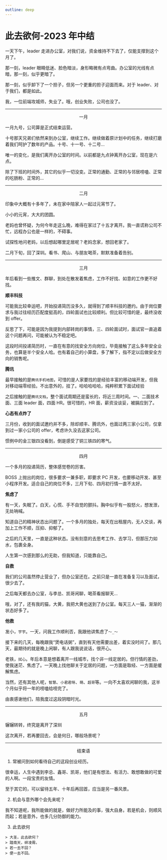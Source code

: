 ```yaml
---
outline: deep
---
```


# 此去欲何-2023 年中结

一天下午，leader 走进办公室，对我们说，资金维持不下去了，仅能支撑到这个月了。

那一刻，leader 眼睛低迷、脸色暗淡，身形略微有点弯曲。办公室的光线有点暗，那一刻，似乎更暗了。

那一刻，似乎卸下了一个担子，但另一个更重的担子迎面而来。对于 leader、对于我们，都是如此。

我，一位前端攻城师，失业了。哦，创业失败，公司也没了。

---

<center> 一月 </center>

一月九号，公司算是正式结束运营。

十号那天兄弟们依然来到办公室，继续工作。继续做着原计划中的任务，继续打磨着我们呵护了数年的产品。十号、十一号、十二号...

唯一的变化，是我们离开办公室的时间。以前都是九点钟离开办公室，现在是六点。

除了下班的时间外，其它的似乎一切没变。正常的通勤、正常的与邻居唠嗑、正常的吃肠粉、正常的...

---

<center>二月</center>

印象中大概有十多年了，未在家中陪家人一起过元宵节了。

小小的元宵，大大的团圆。

老妈也曾怀疑，为何今年走这么晚，难得在家过了十五才离开。我一直谎称公司不忙，远程办公也是一样的，不碍事。

试探性地问老妈，以后想起哪里定居呢？老妈念家，想回老家了。

二月下旬，回了深圳。看书、爬山、与朋友喝茶，默默准备着告别。

---

<center>三月</center>

年后看到一些推文、群聊，到处在散发着焦虑，工作不好找、如意的工作更不好找。

**顺丰科技**

可能我比较幸运吧，开始投递简历没多久，就得到了顺丰科技的邀约。由于岗位要求与我过往经历匹配度挺高的，四轮面试也比较顺利。但比较可惜的是，最终没收到 offer。

反思了下，可能是因为我提到内部转岗的事情，三、四轮面试时，面试官一直追着这个问题再问，可能被认为不稳定吧。

这段时间投递简历时，一直在有意的找安全方向岗位，毕竟接触了这么多年安全业务，也算是半个安全人哈。也有着自己的小算盘，多了解下，指不定以后做安全方向的销售呢。

**腾讯**

最早接触的是`腾讯手机地图`，可惜的是人家要找的是经验丰富的移动端开发，但我对移动端零经验。不出意外的，挂了。哈哈哈哈哈，纯粹积累下面试经验

之后接触的是`腾讯文档`，整个面试周期还是蛮长的，将近三周时间。一、二面技术面、三面 leader 面，四面 HR。很可惜的，HR 面，薪资没谈妥，被膈应到了。

**心态有点炸了**

三月份，收到的面试邀约并不多，除却顺丰、腾讯外，也面过两三家小公司，仅拿到过一家小公司的 offer，考虑许久没去这家公司。

惯例中的金三银四没看到，倒是感受了铜三铁四的寒气。

---

<center>四月</center>

一个多月的投递简历，整体感觉卷的厉害。

BOSS 上抛出的岗位，很多要求一兼多职，即要求 PC 开发，也要移动开发、甚至小程序开发。适合自己的岗位不多，三月下旬、四月初行情一直不太好。

**焦虑了**

有一天，失眠了。白天，心慌、手不自觉的颤抖。胸中似乎有一股怒火，想发泄，无处呐喊。

知道自己的精神状态出问题了。一个多月的独处，每天在出租屋内，无人交谈，再加上工作不顺，压抑、抑郁了。

之后的几天里，一直是这种状态。没有刻意的去思考工作、去学习，但那压力如水，包裹全身。

人生第一次感到那么的无助，但我知道，只能靠自己。

**自救**

我们的公司虽然停止营业了，但办公室还在。之前只是一直在准备复习以及面试，很少去了。

之后每天都去办公室，与李总、凯哥闲聊，喝茶看报聊天...

哦，对了，还有我的猫，大黄，我把大黄也送到了办公室。每天三人一猫，渐渐的状态好多了。

**他救**

发小，`宇宇`。一天，问我工作顺利否，我跟他讲焦虑了`～_～`

接下来的几天，每晚跟我“煲电话粥”，直到有天他需要出差，着实没时间了。那几天，最期待的就是晚上闲聊，有人跟我说说话，很开心。

老铁，`拭心`。年后本意是想着离开一线城市，找个非一线定居的。但行情的差劲，使我迷茫、焦虑了。一天晚上找他聊关于定居的问题，一方面是取经、一方面是缓解焦虑。

当然，还有其他人呢，`智慧`、`小君君呀`、`萌`、`超哥`等。一向不太喜欢闲聊的我，这半个月似乎将一年的唠嗑给唠完了。

由衷感谢他们，陪我度过这段阴暗时光。

---

<center>五月</center>

辗辗转转，终究是离开了深圳

这次离开，若再要回去，会是何日，哪般场景呢？

---

<center>结束语</center>

1. 常被问到如何看待自己的这段创业经历。

很幸运，人生中遇到李总、鑫哥、凯哥，他们是有想法、有活力、敢想敢做的可爱的人啊。一段宝贵的友情。

至于其它的，可以留待五年、十年后再回首，应当是另一番风景。

2. 机会与意外哪个会先来呢？

我不知道呢，我所能做的就是，做好力所能及的事，强大自身。若是机会，则顺风而起；若是意外，也多几分防御的能力。

3. 此去欲何

```
> 大圣，此去欲何？
> 踏南天，碎凌霄。
> 若一去不回？
> 便一去不回。
```
